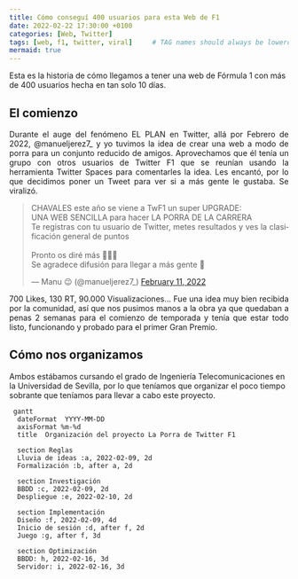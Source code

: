 ```yaml
---
title: Cómo conseguí 400 usuarios para esta Web de F1
date: 2022-02-22 17:30:00 +0100
categories: [Web, Twitter]
tags: [web, f1, twitter, viral]     # TAG names should always be lowercase
mermaid: true
---
```


Esta es la historia de cómo llegamos a tener una web de Fórmula 1 con más de 400 usuarios hecha en tan solo 10 días.

## El comienzo

<div style="text-align: justify; text-justify: inter-word">
Durante el auge del fenómeno EL PLAN en Twitter, allá por Febrero de 2022, @manueljerez7_ y yo tuvimos la idea de crear una web a modo de porra para un conjunto reducido de amigos.
Aprovechamos que él tenía un grupo con otros usuarios de Twitter F1 que se reunían usando la herramienta Twitter Spaces para comentarles la idea. Les encantó, por lo que decidimos poner un Tweet para ver si a más gente le gustaba. Se viralizó.

<blockquote class="twitter-tweet"><p lang="es" dir="ltr">CHAVALES este año se viene a TwF1 un super UPGRADE:<br>UNA WEB SENCILLA para hacer LA PORRA DE LA CARRERA<br>Te registras con tu usuario de Twitter, metes resultados y ves la clasificación general de puntos<br><br>Pronto os diré más 👀👀👀<br>Se agradece difusión para llegar a más gente 🙏</p>&mdash; Manu 😉 (@manueljerez7_) <a href="https://twitter.com/manueljerez7_/status/1492115818951417859?ref_src=twsrc%5Etfw">February 11, 2022</a></blockquote> <script async src="https://platform.twitter.com/widgets.js" charset="utf-8"></script> 

700 Likes, 130 RT, 90.000 Visualizaciones... Fue una idea muy bien recibida por la comunidad, así que nos pusimos manos a la obra ya que quedaban a penas 2 semanas para el comienzo de temporada y tenía que estar todo listo, funcionando y probado para el primer Gran Premio.

</div>

## Cómo nos organizamos

Ambos estábamos cursando el grado de Ingeniería Telecomunicaciones en la Universidad de Sevilla, por lo que teníamos que organizar el poco tiempo sobrante que teníamos para llevar a cabo este proyecto.

```mermaid
 gantt
  dateFormat  YYYY-MM-DD
  axisFormat %m-%d
  title  Organización del proyecto La Porra de Twitter F1
  
  section Reglas
  Lluvia de ideas :a, 2022-02-09, 2d
  Formalización :b, after a, 2d
  
  section Investigación
  BBDD :c, 2022-02-09, 2d
  Despliegue :e, 2022-02-10, 2d
  
  section Implementación
  Diseño :f, 2022-02-09, 4d
  Inicio de sesión :d, after f, 2d
  Juego :g, after f, 3d
  
  section Optimización
  BBDD: h, 2022-02-16, 3d
  Servidor: i, 2022-02-16, 3d
```
